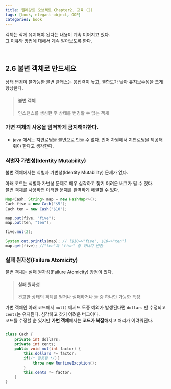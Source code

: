 ```yaml
---
title: 엘레강트 오브젝트 Chapter2. 교육 (2)
tags: [book, elegant-object, OOP]
categories: book
---
```


객체는 작게 유지해야 된다는 내용이 계속 이어지고 있다.  
그 이유와 방법에 대해서 계속 알아보도록 한다.  

<!--more-->
<br>

## 2.6 불변 객체로 만드세요

상태 변경이 불가능한 불변 클래스는 응집력이 높고, 결합도가 낮아 유지보수성을 크게 향상한다.

> #### 불변 객체
> 인스턴스를 생성한 후 상태를 변경할 수 없는 객체

### 가변 객체의 사용을 엄격하게 금지해야한다.
- java 에서는 지연로딩을 불변으로 만들 수 없다. 언어 차원에서 지연로딩을 제공해줘야 한다고 생각한다.

### 식별자 가변성(Identity Mutability)

불변 객체에서는 식별자 가변성(Identity Mutability) 문제가 없다.  

아래 코드는 식별자 가변성 문제로 매우 심각하고 찾기 어려운 버그가 될 수 있다.  
불변 객체를 사용하면 이러한 문제를 완벽하게 해결할 수 있다.

```java
Map<Cash, String> map = new HashMap<>();
Cach five = new Cash("$5");
Cach ten = new Cash("$10");

map.put(five, "five");
map.put(ten, "ten");

five.mul(2);

System.out.printls(map); // {$10=>"five", $10=>"ten"}
map.get(five); //"ten"과 "five" 중 하나가 반환
``` 

### 실패 원자성(Failure Atomicity)

불변 객체는 실패 원자성(Failure Atomicity) 장점이 있다.

> #### 실패 원자성
> 견고한 상태의 객체를 얻거나 실패하거나 둘 중 하나만 가능한 특성

가변 객체인 아래 코드에서 `mul()` 메서드 도중 예외가 발생된다면 `dollars` 만 수정되고 `cents`는 유지된다.
심각하고 찾기 어려운 버그이다.  
코드를 수정할 순 있지만 **가변 객체**에서는 **코드가 복잡**해지고 처리가 어려워진다. 

```java

class Cach {
    private int dollars;
    private int cents;
    public void mul(int factor) {
        this.dollars *= factor;
        if(/* 잘못됨 */){
            throw new RuntimeExcption();
        }
        this.cents *= factor;
    }
}

```


